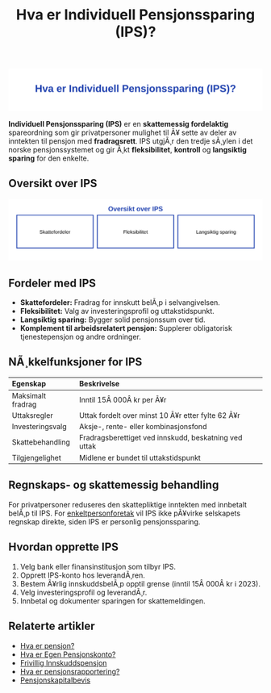 ﻿---
title: "Hva er Individuell Pensjonssparing (IPS)?"
meta_title: "Hva er Individuell Pensjonssparing (IPS)?"
meta_description: '![Illustrasjon av Individuell Pensjonssparing](hva-er-individuell-pensjonssparing-image.svg)'
slug: hva-er-individuell-pensjonssparing
type: blog
layout: pages/single
---

![Illustrasjon av Individuell Pensjonssparing](hva-er-individuell-pensjonssparing-image.svg)

**Individuell Pensjonssparing (IPS)** er en **skattemessig fordelaktig** spareordning som gir privatpersoner mulighet til Ã¥ sette av deler av inntekten til pensjon med **fradragsrett**. IPS utgjÃ¸r den tredje sÃ¸ylen i det norske pensjonssystemet og gir Ã¸kt **fleksibilitet**, **kontroll** og **langsiktig sparing** for den enkelte.

## Oversikt over IPS

![Oversikt over IPS](individuell-pensjonssparing-overview.svg)

## Fordeler med IPS

* **Skattefordeler:** Fradrag for innskutt belÃ¸p i selvangivelsen.
* **Fleksibilitet:** Valg av investeringsprofil og uttakstidspunkt.
* **Langsiktig sparing:** Bygger solid pensjonssum over tid.
* **Komplement til arbeidsrelatert pensjon:** Supplerer obligatorisk tjenestepensjon og andre ordninger.

## NÃ¸kkelfunksjoner for IPS

| Egenskap               | Beskrivelse                                                         |
|:------------------------|:--------------------------------------------------------------------|
| Maksimalt fradrag       | Inntil 15Â 000Â kr per Ã¥r                                             |
| Uttaksregler            | Uttak fordelt over minst 10 Ã¥r etter fylte 62 Ã¥r                    |
| Investeringsvalg        | Aksje-, rente- eller kombinasjonsfond                               |
| Skattebehandling        | Fradragsberettiget ved innskudd, beskatning ved uttak               |
| Tilgjengelighet         | Midlene er bundet til uttakstidspunkt                               |

## Regnskaps- og skattemessig behandling

For privatpersoner reduseres den skattepliktige inntekten med innbetalt belÃ¸p til IPS. For [enkeltpersonforetak](/blogs/regnskap/hva-er-enkeltpersonforetak "Hva er Enkeltpersonforetak? Guide til Enkeltpersonforetak og RegnskapsfÃ¸ring") vil IPS ikke pÃ¥virke selskapets regnskap direkte, siden IPS er personlig pensjonssparing.

## Hvordan opprette IPS

1. Velg bank eller finansinstitusjon som tilbyr IPS.
2. Opprett IPS-konto hos leverandÃ¸ren.
3. Bestem Ã¥rlig innskuddsbelÃ¸p opptil grense (inntil 15Â 000Â kr i 2023).
4. Velg investeringsprofil og leverandÃ¸r.
5. Innbetal og dokumenter sparingen for skattemeldingen.

## Relaterte artikler

* [Hva er pensjon?](/blogs/regnskap/hva-er-pensjon "Hva er Pensjon? En guide til det norske pensjonssystemet")
* [Hva er Egen Pensjonskonto?](/blogs/regnskap/hva-er-egen-pensjonskonto "Hva er Egen Pensjonskonto? Guide til Egen Pensjonskonto i Norge")
* [Frivillig Innskuddspensjon](/blogs/regnskap/frivillig-innskuddspensjon "Frivillig Innskuddspensjon: Guide til Frivillig Pensjonsordning for Bedrifter og Ansatte")
* [Hva er pensjonsrapportering?](/blogs/regnskap/hva-er-pensjonsrapportering "Hva er Pensjonsrapportering? Komplett Guide til Pensjon i Regnskap")
* [Pensjonskapitalbevis](/blogs/regnskap/pensjonskapitalbevis "Pensjonskapitalbevis: Hva er pensjonskapitalbevis?")
